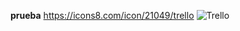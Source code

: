 **prueba**
https://icons8.com/icon/21049/trello
![Trello](https://img.icons8.com/color/48/trello.png)
